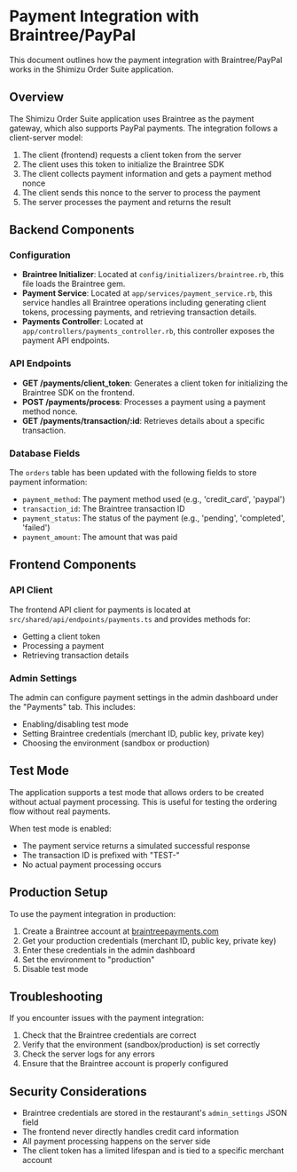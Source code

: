 # Payment Integration with Braintree/PayPal

This document outlines how the payment integration with Braintree/PayPal works in the Shimizu Order Suite application.

## Overview

The Shimizu Order Suite application uses Braintree as the payment gateway, which also supports PayPal payments. The integration follows a client-server model:

1. The client (frontend) requests a client token from the server
2. The client uses this token to initialize the Braintree SDK
3. The client collects payment information and gets a payment method nonce
4. The client sends this nonce to the server to process the payment
5. The server processes the payment and returns the result

## Backend Components

### Configuration

- **Braintree Initializer**: Located at `config/initializers/braintree.rb`, this file loads the Braintree gem.
- **Payment Service**: Located at `app/services/payment_service.rb`, this service handles all Braintree operations including generating client tokens, processing payments, and retrieving transaction details.
- **Payments Controller**: Located at `app/controllers/payments_controller.rb`, this controller exposes the payment API endpoints.

### API Endpoints

- **GET /payments/client_token**: Generates a client token for initializing the Braintree SDK on the frontend.
- **POST /payments/process**: Processes a payment using a payment method nonce.
- **GET /payments/transaction/:id**: Retrieves details about a specific transaction.

### Database Fields

The `orders` table has been updated with the following fields to store payment information:

- `payment_method`: The payment method used (e.g., 'credit_card', 'paypal')
- `transaction_id`: The Braintree transaction ID
- `payment_status`: The status of the payment (e.g., 'pending', 'completed', 'failed')
- `payment_amount`: The amount that was paid

## Frontend Components

### API Client

The frontend API client for payments is located at `src/shared/api/endpoints/payments.ts` and provides methods for:

- Getting a client token
- Processing a payment
- Retrieving transaction details

### Admin Settings

The admin can configure payment settings in the admin dashboard under the "Payments" tab. This includes:

- Enabling/disabling test mode
- Setting Braintree credentials (merchant ID, public key, private key)
- Choosing the environment (sandbox or production)

## Test Mode

The application supports a test mode that allows orders to be created without actual payment processing. This is useful for testing the ordering flow without real payments.

When test mode is enabled:
- The payment service returns a simulated successful response
- The transaction ID is prefixed with "TEST-"
- No actual payment processing occurs

## Production Setup

To use the payment integration in production:

1. Create a Braintree account at [braintreepayments.com](https://www.braintreepayments.com/)
2. Get your production credentials (merchant ID, public key, private key)
3. Enter these credentials in the admin dashboard
4. Set the environment to "production"
5. Disable test mode

## Troubleshooting

If you encounter issues with the payment integration:

1. Check that the Braintree credentials are correct
2. Verify that the environment (sandbox/production) is set correctly
3. Check the server logs for any errors
4. Ensure that the Braintree account is properly configured

## Security Considerations

- Braintree credentials are stored in the restaurant's `admin_settings` JSON field
- The frontend never directly handles credit card information
- All payment processing happens on the server side
- The client token has a limited lifespan and is tied to a specific merchant account
